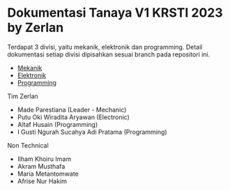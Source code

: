 # Dokumentasi Tanaya V1 KRSTI 2023 by Zerlan
Terdapat 3 divisi, yaitu mekanik, elektronik dan programming.
Detail dokumentasi setiap divisi dipisahkan sesuai branch pada repositori ini.
- [Mekanik](https://github.com/IPB-Robotic-Club/tanaya-v1-krsti-2023/tree/mechanic)
- [Elektronik](https://github.com/IPB-Robotic-Club/tanaya-v1-krsti-2023/tree/electro)
- [Programming](https://github.com/IPB-Robotic-Club/tanaya-v1-krsti-2023/tree/programming)

Tim Zerlan
- Made Parestiana (Leader - Mechanic)
- Putu Oki Wiradita Aryawan (Electronic)
- Altaf Husain (Programming)
- I Gusti Ngurah Sucahya Adi Pratama (Programming)

Non Technical
- Ilham Khoiru Imam
- Akram Musthafa
- Maria Metantomwate
- Afrise Nur Hakim


